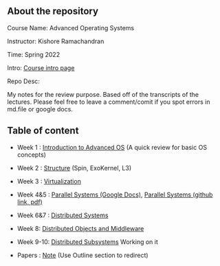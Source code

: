 ## About the repository
Course Name: Advanced Operating Systems

Instructor: Kishore Ramachandran

Time: Spring 2022

Intro: [Course intro page](https://omscs.gatech.edu/cs-6210-advanced-operating-systems)

Repo Desc: 
<p>My notes for the review purpose. Based off of the transcripts of the lectures. Please feel free to leave a comment/comit if you spot errors in md.file or google docs.</p>

## Table of content

- Week 1 : [Introduction to Advanced OS](https://github.com/audrey617/CS6210-Advanced-Operating-Systems-Notes/blob/main/L01_IntroToAOS.md)  (A quick review for basic OS concepts)

- Week 2 : [Structure](https://github.com/audrey617/CS6210-Advanced-Operating-Systems-Notes/blob/main/L02_Structure.md)  (Spin, ExoKernel, L3)

- Week 3 : [Virtualization](https://github.com/audrey617/CS6210-Advanced-Operating-Systems-Notes/blob/main/L03_Virtualization.md)

- Week 4&5 : [Parallel Systems (Google Docs)](https://docs.google.com/document/d/1chu8Xz5yP-fJmmAiCy34WcpyaeBAu8fGI-pGVln8IdQ/edit?usp=sharing), [Parallel Systems (github link, pdf)](https://github.com/audrey617/CS6210-Advanced-Operating-Systems-Notes/blob/main/L04_Parallel%20Systems.pdf)

- Week 6&7 : [Distributed Systems](https://github.com/audrey617/CS6210-Advanced-Operating-Systems-Notes/blob/main/L05_Distributed%20Systems.md)

- Week 8: [Distributed Objects and Middleware](https://github.com/audrey617/CS6210-Advanced-Operating-Systems-Notes/blob/main/L06_Distributed%20Objects%20and%20Middleware.md)

- Week 9-10: [Distributed Subsystems](https://github.com/audrey617/CS6210-Advanced-Operating-Systems-Notes/blob/main/L07_Distributed%20Subsystems.md) Working on it

- Papers : [Note](https://github.com/audrey617/CS6210-Advanced-Operating-Systems-Notes/blob/main/Note_papers.md) (Use Outline section to redirect)
